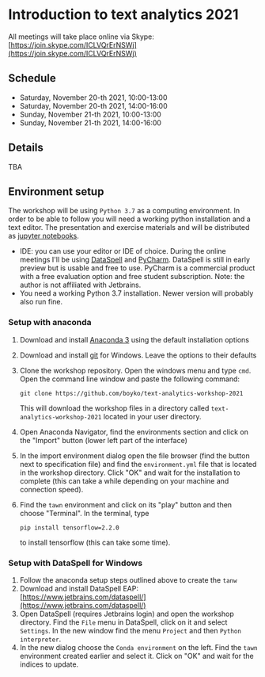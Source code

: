 # Introduction to text analytics 2021

All meetings will take place online via Skype: [https://join.skype.com/ICLVQrErNSWj](https://join.skype.com/ICLVQrErNSWj)

## Schedule

- Saturday, November 20-th 2021, 10:00-13:00
- Saturday, November 20-th 2021, 14:00-16:00
- Sunday, November 21-th 2021, 10:00-13:00
- Sunday, November 21-th 2021, 14:00-16:00

## Details

TBA

## Environment setup

The workshop will be using `Python 3.7` as a computing environment. In order to be able to follow you will need
a working python installation and a text editor. The presentation and exercise materials and will be distributed as [jupyter
notebooks](https://jupyter.org/).

- IDE: you can use your editor or IDE of choice. During the online meetings I'll be using [DataSpell](https://www.jetbrains.com/dataspell/)
  and [PyCharm](https://www.jetbrains.com/pycharm/). DataSpell is still in early preview but is usable and free to use.
  PyCharm is a commercial product with a free evaluation option and free student subscription. Note: the author is not affiliated with
  Jetbrains.
- You need a working Python 3.7 installation. Newer version will probably also run fine.

### Setup with anaconda

1. Download and install [Anaconda 3](https://www.anaconda.com/products/individual) using
   the default installation options
2. Download and install [git](https://git-scm.com/download/win) for Windows. Leave the options to their defaults
3. Clone the workshop repository. Open the windows menu and type `cmd`. Open the command line window and paste the following
   command:
    ```
    git clone https://github.com/boyko/text-analytics-workshop-2021
    ```

   This will download the workshop files in a directory called `text-analytics-workshop-2021` located in your user
   directory.
4. Open Anaconda Navigator, find the environments section and click on the "Import" button (lower left part of the interface)
5. In the import environment dialog open the file browser (find the button next to specification file) and find the `environment.yml` file that is located in the
   workshop directory. Click "OK" and wait for the installation to complete (this can take a while depending on your machine and connection speed).
6. Find the `tawn` environment and click on its "play" button and then choose "Terminal". In the terminal,
   type

    ```
    pip install tensorflow=2.2.0
    ```

   to install tensorflow (this can take some time).


### Setup with DataSpell for Windows

1. Follow the anaconda setup steps outlined above to create the `tanw`
2. Download and install DataSpell EAP: [https://www.jetbrains.com/dataspell/](https://www.jetbrains.com/dataspell/)
3. Open DataSpell (requires Jetbrains login) and open the workshop directory.
   Find the `File` menu in DataSpell, click on it and select `Settings`. In the new window find the menu `Project` and
   then `Python interpreter`.
4. In the new dialog choose the `Conda environment` on the left. Find the `tawn` environment created earlier and
   select it. Click on "OK" and wait for the indices to update.

[//]: # (5. When the environment creation is finished, click on the `Terminal` button at the bottom of the interface. )

[//]: # (   This will open a new command line interface. Copy and run the following command there to install )

[//]: # (   the python packages in the conda environment.)

[//]: # ()
[//]: # (    ```)

[//]: # (    conda install scikit-learn=1.0.* numpy=1.21.* seaborn=0.11.* scipy=1.7.* jupyter=1.0.* nltk=3.6.* matplotlib=3.4.* pandas=1.3.*)

[//]: # (    ```)

[//]: # ()

